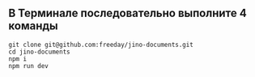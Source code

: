 ## В Терминале последовательно выполните 4 команды
```
git clone git@github.com:freeday/jino-documents.git
cd jino-documents
npm i
npm run dev
```
